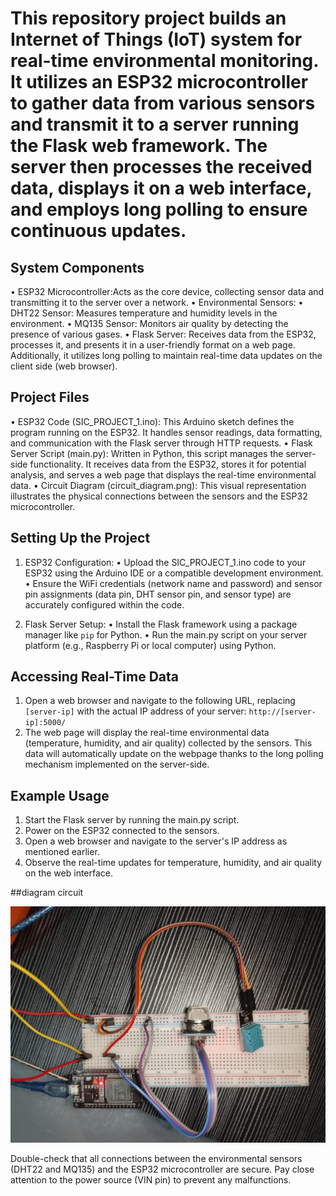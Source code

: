 # This repository project builds an Internet of Things (IoT) system for real-time environmental monitoring. It utilizes an ESP32 microcontroller to gather data from various sensors and transmit it to a server running the Flask web framework. The server then processes the received data, displays it on a web interface, and employs long polling to ensure continuous updates.

## System Components

• ESP32 Microcontroller:Acts as the core device, collecting sensor data and transmitting it to the server over a network.
• Environmental Sensors:
• DHT22 Sensor: Measures temperature and humidity levels in the environment.
• MQ135 Sensor: Monitors air quality by detecting the presence of various gases.
• Flask Server: Receives data from the ESP32, processes it, and presents it in a user-friendly format on a web page. Additionally, it utilizes long polling to maintain real-time data updates on the client side (web browser).

## Project Files

• ESP32 Code (SIC_PROJECT_1.ino): This Arduino sketch defines the program running on the ESP32. It handles sensor readings, data formatting, and communication with the Flask server through HTTP requests.
• Flask Server Script (main.py): Written in Python, this script manages the server-side functionality. It receives data from the ESP32, stores it for potential analysis, and serves a web page that displays the real-time environmental data.
• Circuit Diagram (circuit_diagram.png): This visual representation illustrates the physical connections between the sensors and the ESP32 microcontroller.

## Setting Up the Project

1. ESP32 Configuration:
 • Upload the SIC_PROJECT_1.ino code to your ESP32 using the Arduino IDE or a compatible development environment.
 • Ensure the WiFi credentials (network name and password) and sensor pin assignments (data pin, DHT sensor pin, and sensor type) are accurately configured within the code.

2. Flask Server Setup:
 • Install the Flask framework using a package manager like `pip` for Python.
 • Run the main.py script on your server platform (e.g., Raspberry Pi or local computer) using Python.

## Accessing Real-Time Data

1. Open a web browser and navigate to the following URL, replacing `[server-ip]` with the actual IP address of your server: `http://[server-ip]:5000/`
2. The web page will display the real-time environmental data (temperature, humidity, and air quality) collected by the sensors. This data will automatically update on the webpage thanks to the long polling mechanism implemented on the server-side.

## Example Usage

1. Start the Flask server by running the main.py script.
2. Power on the ESP32 connected to the sensors.
3. Open a web browser and navigate to the server's IP address as mentioned earlier.
4. Observe the real-time updates for temperature, humidity, and air quality on the web interface.

##diagram circuit 

![alt text](https://github.com/sadikinbancin/Real-Time-IoT-Environmental-Monitoring-with-ESP32-and/blob/main/circuit_diagram.jpg?raw=true)

Double-check that all connections between the environmental sensors (DHT22 and MQ135) and the ESP32 microcontroller are secure. Pay close attention to the power source (VIN pin) to prevent any malfunctions.
